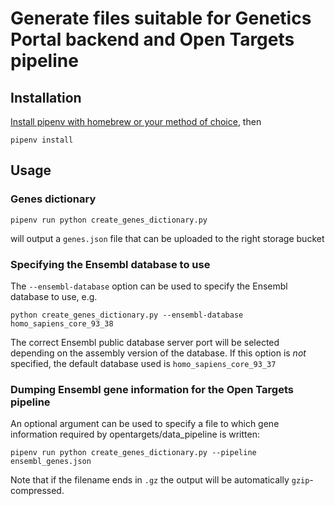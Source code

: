 # Generate files suitable for Genetics Portal backend and Open Targets pipeline

## Installation

[Install pipenv with homebrew or your method of choice](https://pipenv.readthedocs.io/en/latest/install/#installing-pipenv), then

```
pipenv install
```

## Usage

### Genes dictionary

```
pipenv run python create_genes_dictionary.py
```

will output a `genes.json` file that can be uploaded to the right storage bucket

### Specifying the Ensembl database to use

The `--ensembl-database` option can be used to specify the Ensembl database to use, e.g.

```
python create_genes_dictionary.py --ensembl-database homo_sapiens_core_93_38
```

The correct Ensembl public database server port will be selected depending on the assembly version of the database.
If this option is _not_ specified, the default database used is `homo_sapiens_core_93_37`

### Dumping Ensembl gene information for the Open Targets pipeline

An optional argument can be used to specify a file to which gene information required by opentargets/data_pipeline is written:

```
pipenv run python create_genes_dictionary.py --pipeline ensembl_genes.json
```

Note that if the filename ends in `.gz` the output will be automatically `gzip`-compressed.
